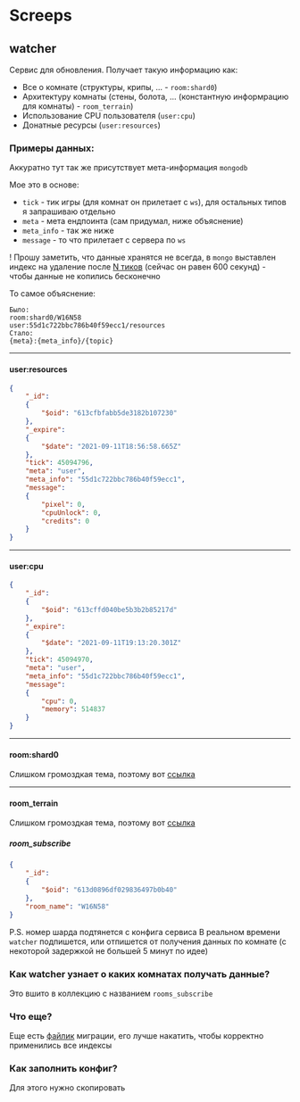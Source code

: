 # Screeps

## watcher
Сервис для обновления.
Получает такую информацию как:
- Все о комнате (структуры, крипы, ... - `room:shard0`)
- Архитектуру комнаты (стены, болота, ... (константную информрацию для комнаты) - `room_terrain`)
- Использование CPU пользователя (`user:cpu`)
- Донатные ресурсы (`user:resources`)

### Примеры данных:
Аккуратно тут так же присутствует мета-информация `mongodb`

Мое это в основе:
- `tick` - тик игры (для комнат он прилетает с `ws`), для остальных типов я запрашиваю отдельно
- `meta` - мета ендпоинта (сам придумал, ниже объяснение)
- `meta_info` - так же ниже
- `message` - то что прилетает с сервера по `ws`

! Прошу заметить, что данные хранятся не всегда, в `mongo` выставлен индекс на удаление после [N тиков](config.tmp.yml#11) (сейчас он равен 600 секунд) - чтобы данные не копились бесконечно

То самое объяснение:
```
Было:
room:shard0/W16N58 
user:55d1c722bbc786b40f59ecc1/resources
Стало:
{meta}:{meta_info}/{topic}
```
---
#### user:resources
```json
{
    "_id":
    {
        "$oid": "613cfbfabb5de3182b107230"
    },
    "_expire":
    {
        "$date": "2021-09-11T18:56:58.665Z"
    },
    "tick": 45094796,
    "meta": "user",
    "meta_info": "55d1c722bbc786b40f59ecc1",
    "message":
    {
        "pixel": 0,
        "cpuUnlock": 0,
        "credits": 0
    }
}
```
---
#### user:cpu
```json
{
    "_id":
    {
        "$oid": "613cffd040be5b3b2b85217d"
    },
    "_expire":
    {
        "$date": "2021-09-11T19:13:20.301Z"
    },
    "tick": 45094970,
    "meta": "user",
    "meta_info": "55d1c722bbc786b40f59ecc1",
    "message":
    {
        "cpu": 0,
        "memory": 514837
    }
}
```
---
#### room:shard0

Слишком громоздкая тема, поэтому вот [ссылка](docs/example_room:shard0.json)

---
#### room_terrain

Слишком громоздкая тема, поэтому вот [ссылка](docs/example_room_terrain.json)

##### room_subscribe
```json
{
    "_id":
    {
        "$oid": "613d0896df029836497b0b40"
    },
    "room_name": "W16N58"
}
```
P.S. номер шарда подтянется с конфига сервиса
В реальном времени `watcher` подпишется, или отпишется от получения данных по комнате (с некоторой задержкой не большей 5 минут по идее)

### Как watcher узнает о каких комнатах получать данные?

Это вшито в коллекцию с названием `rooms_subscribe`

### Что еще?

Еще есть [файлик](migration_mongo.py) миграции, его лучше накатить, чтобы корректно применились все индексы

### Как заполнить конфиг?

Для этого нужно скопировать 